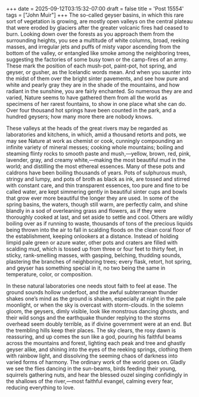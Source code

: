 +++
date = 2025-09-12T03:15:32-07:00
draft = false
title = 'Post 15554'
tags = ["John Muir"]
+++
The so-called geyser basins, in which this rare sort of vegetation is growing, are mostly open valleys on the central plateau that were eroded by glaciers after the greater volcanic fires had ceased to burn. Looking down over the forests as you approach them from the surrounding heights, you see a multitude of white columns, broad, reeking masses, and irregular jets and puffs of misty vapor ascending from the bottom of the valley, or entangled like smoke among the neighboring trees, suggesting the factories of some busy town or the camp-fires of an army. These mark the position of each mush-pot, paint-pot, hot spring, and geyser, or gusher, as the Icelandic words mean. And when you saunter into the midst of them over the bright sinter pavements, and see how pure and white and pearly gray they are in the shade of the mountains, and how radiant in the sunshine, you are fairly enchanted. So numerous they are and varied, Nature seems to have gathered them from all the world as specimens of her rarest fountains, to show in one place what she can do. Over four thousand hot springs have been counted in the park, and a hundred geysers; how many more there are nobody knows.

These valleys at the heads of the great rivers may be regarded as laboratories and kitchens, in which, amid a thousand retorts and pots, we may see Nature at work as chemist or cook, cunningly compounding an infinite variety of mineral messes; cooking whole mountains; boiling and steaming flinty rocks to smooth paste and mush,—yellow, brown, red, pink, lavender, gray, and creamy white,—making the most beautiful mud in the world; and distilling the most ethereal essences. Many of these pots and caldrons have been boiling thousands of years. Pots of sulphurous mush, stringy and lumpy, and pots of broth as black as ink, are tossed and stirred with constant care, and thin transparent essences, too pure and fine to be called water, are kept simmering gently in beautiful sinter cups and bowls that grow ever more beautiful the longer they are used. In some of the spring basins, the waters, though still warm, are perfectly calm, and shine blandly in a sod of overleaning grass and flowers, as if they were thoroughly cooked at last, and set aside to settle and cool. Others are wildly boiling over as if running to waste, thousands of tons of the precious liquids being thrown into the air to fall in scalding floods on the clean coral floor of the establishment, keeping onlookers at a distance. Instead of holding limpid pale green or azure water, other pots and craters are filled with scalding mud, which is tossed up from three or four feet to thirty feet, in sticky, rank-smelling masses, with gasping, belching, thudding sounds, plastering the branches of neighboring trees; every flask, retort, hot spring, and geyser has something special in it, no two being the same in temperature, color, or composition.

In these natural laboratories one needs stout faith to feel at ease. The ground sounds hollow underfoot, and the awful subterranean thunder shakes one’s mind as the ground is shaken, especially at night in the pale moonlight, or when the sky is overcast with storm-clouds. In the solemn gloom, the geysers, dimly visible, look like monstrous dancing ghosts, and their wild songs and the earthquake thunder replying to the storms overhead seem doubly terrible, as if divine government were at an end. But the trembling hills keep their places. The sky clears, the rosy dawn is reassuring, and up comes the sun like a god, pouring his faithful beams across the mountains and forest, lighting each peak and tree and ghastly geyser alike, and shining into the eyes of the reeking springs, clothing them with rainbow light, and dissolving the seeming chaos of darkness into varied forms of harmony. The ordinary work of the world goes on. Gladly we see the flies dancing in the sun-beams, birds feeding their young, squirrels gathering nuts, and hear the blessed ouzel singing confidingly in the shallows of the river,—most faithful evangel, calming every fear, reducing everything to love.
